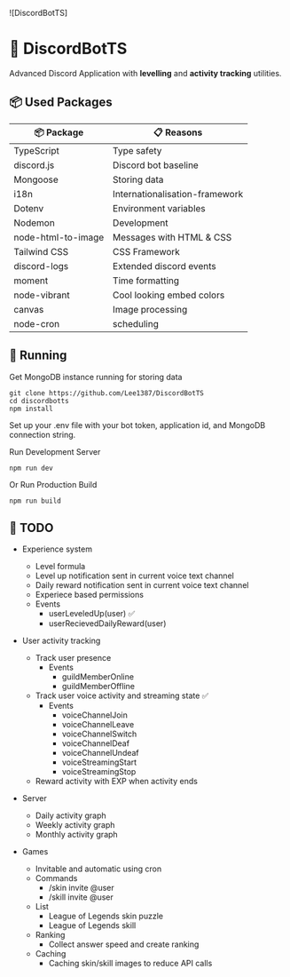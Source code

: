 ![DiscordBotTS]

# 🌌 DiscordBotTS
Advanced Discord Application with **levelling** and **activity tracking** utilities. 

## 📦 Used Packages
| 📦 Package  | 📋 Reasons |
| ------------- | ------------- |
| TypeScript  | Type safety  |
| discord.js  | Discord bot baseline |
| Mongoose  | Storing data  |
| i18n  | Internationalisation-framework  |
| Dotenv  | Environment variables  |
| Nodemon  | Development  |
| node-html-to-image  | Messages with HTML & CSS  |
| Tailwind CSS  | CSS Framework  |
| discord-logs | Extended discord events |
| moment | Time formatting |
| node-vibrant | Cool looking embed colors |
| canvas | Image processing |
| node-cron | scheduling |

## 🚀 Running
Get MongoDB instance running for storing data
```
git clone https://github.com/Lee1387/DiscordBotTS
cd discordbotts
npm install 
```
Set up your .env file with your bot token, application id, and MongoDB connection string.

Run Development Server
```
npm run dev
```
Or
Run Production Build
```
npm run build
```

## 🚧 TODO
* Experience system
    * Level formula
    * Level up notification sent in current voice text channel
    * Daily reward notification sent in current voice text channel
    * Experiece based permissions
    * Events
        * userLeveledUp(user) ✅
        * userRecievedDailyReward(user)

* User activity tracking
    * Track user presence
        * Events
            * guildMemberOnline
            * guildMemberOffline
    * Track user voice activity and streaming state ✅
        * Events
            * voiceChannelJoin
            * voiceChannelLeave
            * voiceChannelSwitch
            * voiceChannelDeaf
            * voiceChannelUndeaf
            * voiceStreamingStart
            * voiceStreamingStop
    * Reward activity with EXP when activity ends

* Server
    * Daily activity graph
    * Weekly activity graph
    * Monthly activity graph

* Games
    * Invitable and automatic using cron
    * Commands
        * /skin invite @user
        * /skill invite @user
    * List
        * League of Legends skin puzzle
        * League of Legends skill
    * Ranking
        * Collect answer speed and create ranking
    * Caching
        * Caching skin/skill images to reduce API calls

        